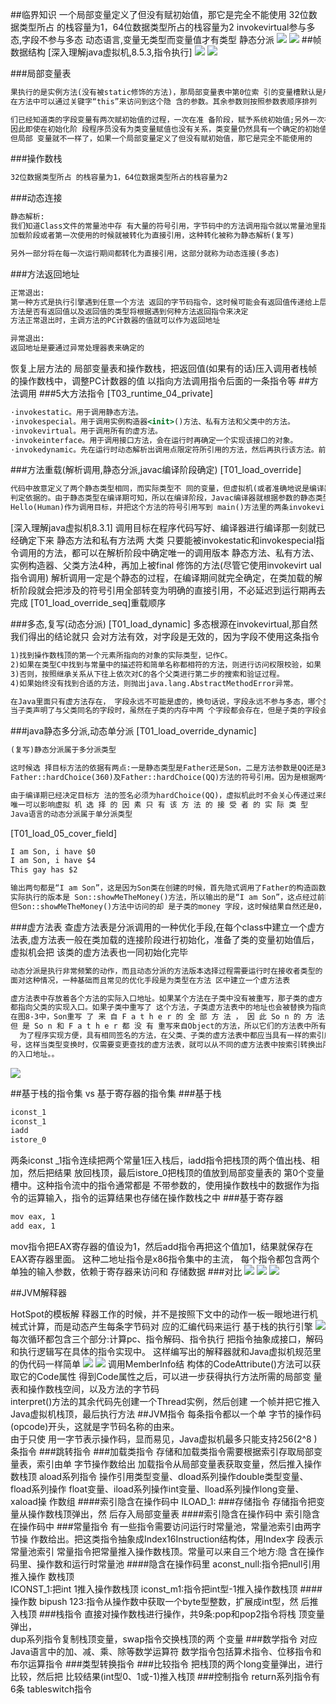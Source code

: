 ##临界知识
一个局部变量定义了但没有赋初始值，那它是完全不能使用
32位数据类型所占 的栈容量为1，64位数据类型所占的栈容量为2
invokevirtual参与多态,字段不参与多态
动态语言,变量无类型而变量值才有类型
静态分派
![](.z_3_运行时_02_操作数栈_局部变量表_基于栈的指令集_方法重载_多态_images/b98dfb82.png)
![](.z_3_运行时_02_操作数栈_局部变量表_基于栈的指令集_方法重载_多态_images/3823bbbb.png)
##帧数据结构
[深入理解java虚拟机,8.5.3,指令执行]
![](.z_3_运行时_02_操作数栈_局部变量表_指令概述_方法调用_images/a5cd1108.png)
![](.z_3_运行时_02_操作数栈_局部变量表_基于栈的指令集_方法重载_多态_images/c2cc5baf.png)

###局部变量表
```asp
果执行的是实例方法(没有被static修饰的方法)，那局部变量表中第0位索 引的变量槽默认是用于传递方法所属对象实例的引用，
在方法中可以通过关键字“this”来访问到这个隐 含的参数。其余参数则按照参数表顺序排列

们已经知道类的字段变量有两次赋初始值的过程，一次在准 备阶段，赋予系统初始值;另外一次在初始化阶段，赋予程序员定义的初始值。
因此即使在初始化阶 段程序员没有为类变量赋值也没有关系，类变量仍然具有一个确定的初始值，不会产生歧义。
但局部 变量就不一样了，如果一个局部变量定义了但没有赋初始值，那它是完全不能使用的
```
###操作数栈
```asp
32位数据类型所占 的栈容量为1，64位数据类型所占的栈容量为2
```
###动态连接
```asp
静态解析:
我们知道Class文件的常量池中存 有大量的符号引用，字节码中的方法调用指令就以常量池里指向方法的符号引用作为参数。这些符号 引用一部分会在类
加载阶段或者第一次使用的时候就被转化为直接引用，这种转化被称为静态解析(复写)

另外一部分将在每一次运行期间都转化为直接引用，这部分就称为动态连接(多态)

```
###方法返回地址
```asp
正常退出:
第一种方式是执行引擎遇到任意一个方法 返回的字节码指令，这时候可能会有返回值传递给上层的方法调用者(调用当前方法的方法称为调用 者或者主调方法)，
方法是否有返回值以及返回值的类型将根据遇到何种方法返回指令来决定
方法正常退出时，主调方法的PC计数器的值就可以作为返回地址
```
```asp
异常退出:
返回地址是要通过异常处理器表来确定的
```
恢复上层方法的 局部变量表和操作数栈，把返回值(如果有的话)压入调用者栈帧的操作数栈中，调整PC计数器的值 以指向方法调用指令后面的一条指令等
##方法调用
###5大方法指令
[T03_runtime_04_private]
```asp
·invokestatic。用于调用静态方法。
·invokespecial。用于调用实例构造器<init>()方法、私有方法和父类中的方法。
·invokevirtual。用于调用所有的虚方法。
·invokeinterface。用于调用接口方法，会在运行时再确定一个实现该接口的对象。
·invokedynamic。先在运行时动态解析出调用点限定符所引用的方法，然后再执行该方法。前面4 条调用指令，分派逻辑都固化在Java虚拟机内部，而invokedy namic指令的分派逻辑是由用户设定的引 导方法来决定的
```
###方法重载(解析调用,静态分派,javac编译阶段确定)
[T01_load_override]

```asp
代码中故意定义了两个静态类型相同，而实际类型不 同的变量，但虚拟机(或者准确地说是编译器)在重载时是通过参数的静态类型而不是实际类型作为 
判定依据的。由于静态类型在编译期可知，所以在编译阶段，Javac编译器就根据参数的静态类型决定 了会使用哪个重载版本，因此选择了say 
Hello(Human)作为调用目标，并把这个方法的符号引用写到 main()方法里的两条invokevirt ual指令的参数中
```
[深入理解java虚拟机8.3.1]
调用目标在程序代码写好、编译器进行编译那一刻就已经确定下来
静态方法和私有方法两 大类
只要能被invokestatic和invokespecial指令调用的方法，都可以在解析阶段中确定唯一的调用版本
静态方法、私有方法、实例构造器、父类方法4种，再加上被final 修饰的方法(尽管它使用invokevirt ual指令调用)
解析调用一定是个静态的过程，在编译期间就完全确定，在类加载的解析阶段就会把涉及的符号引用全部转变为明确的直接引用，不必延迟到运行期再去完成
[T01_load_override_seq]重载顺序

###多态,复写(动态分派)
[T01_load_dynamic]
多态根源在invokevirtual,那自然我们得出的结论就只 会对方法有效，对字段是无效的，因为字段不使用这条指令

```asp
1)找到操作数栈顶的第一个元素所指向的对象的实际类型，记作C。
2)如果在类型C中找到与常量中的描述符和简单名称都相符的方法，则进行访问权限校验，如果 通过则返回这个方法的直接引用，查找过程结束;不通过则返回java.lang.IllegalAccessError异常。
3)否则，按照继承关系从下往上依次对C的各个父类进行第二步的搜索和验证过程。
4)如果始终没有找到合适的方法，则抛出java.lang.AbstractMethodError异常。
```
```asp
在Java里面只有虚方法存在， 字段永远不可能是虚的，换句话说，字段永远不参与多态，哪个类的方法访问某个名字的字段时，该 名字指的就是这个类能看到的那个字段。
当子类声明了与父类同名的字段时，虽然在子类的内存中两 个字段都会存在，但是子类的字段会遮蔽父类的同名字段。
```
###java静态多分派,动态单分派
[T01_load_override_dynamic]

```asp
(复写)静态分派属于多分派类型

这时候选 择目标方法的依据有两点:一是静态类型是Father还是Son，二是方法参数是QQ还是360。这次选择结 果的最终产物是产生了两条invokevirt ual指令，两条指令的参数分别为常量池中指向
Father::hardChoice(360)及Father::hardChoice(QQ)方法的符号引用。因为是根据两个宗量进行选择，所以 Java语言的静态分派属于多分派类型。
```
```asp
由于编译期已经决定目标方 法的签名必须为hardChoice(QQ)，虚拟机此时不会关心传递过来的参数“QQ”到底是“腾讯QQ”还是“奇 瑞QQ”，因为这时候参数的静态类型、实际类型都对方法的选择不会构成任何影响，
唯一可以影响虚拟 机 选 择 的 因 素 只 有 该 方 法 的 接 受 者 的 实 际 类 型
Java语言的动态分派属于单分派类型
```
[T01_load_05_cover_field]
```asp
I am Son, i have $0 
I am Son, i have $4 
This gay has $2

输出两句都是“I am Son”，这是因为Son类在创建的时候，首先隐式调用了Father的构造函数，而 Father构造函数中对showMeTheMoney()的调用是一次虚方法调用，
实际执行的版本是 Son::showMeTheMoney()方法，所以输出的是“I am Son”，这点经过前面的分析相信读者是没有疑问的 了。而这时候虽然父类的money字段已经被初始化成2了，
但Son::showMeTheMoney()方法中访问的却 是子类的money 字段，这时候结果自然还是0，因为它要到子类的构造函数执行时才会被初始化。 main()的最后一句通过静态类型访问到了父类中的money ，输出了2
```

###虚方法表
查虚方法表是分派调用的一种优化手段,在每个class中建立一个虚方法表,虚方法表一般在类加载的连接阶段进行初始化，准备了类的变量初始值后，虚拟机会把
该类的虚方法表也一同初始化完毕
```asp
动态分派是执行非常频繁的动作，而且动态分派的方法版本选择过程需要运行时在接收者类型的 方法元数据中搜索合适的目标方法，因此，Java虚拟机实现基于执行性能的考虑，真正运行时一般不 会如此频繁地去反复搜索类型元数据。
面对这种情况，一种基础而且常见的优化手段是为类型在方法 区中建立一个虚方法表

虚方法表中存放着各个方法的实际入口地址。如果某个方法在子类中没有被重写，那子类的虚方 法表中的地址入口和父类相同方法的地址入口是一致的，
都指向父类的实现入口。如果子类中重写了 这个方法，子类虚方法表中的地址也会被替换为指向子类实现版本的入口地址。
在图8-3中，Son重写 了 来 自 F a t h e r 的 全 部 方 法 ， 因 此 So n 的 方 法 表 没 有 指 向 F a t h e r 类 型 数 据 的 箭 头 。 
但 是 So n 和 F a t h e r 都 没 有 重写来自Object的方法，所以它们的方法表中所有从Object继承来的方法都指向了Object的数据类型。
  为了程序实现方便，具有相同签名的方法，在父类、子类的虚方法表中都应当具有一样的索引序
号，这样当类型变换时，仅需要变更查找的虚方法表，就可以从不同的虚方法表中按索引转换出所需
的入口地址。。


```
![](.z_3_运行时_02_操作数栈_局部变量表_指令概述_方法重载_多态_images/6923676a.png)

##基于栈的指令集 vs 基于寄存器的指令集
###基于栈
```asp
iconst_1 
iconst_1 
iadd 
istore_0
```
两条iconst _1指令连续把两个常量1压入栈后，iadd指令把栈顶的两个值出栈、相加，然后把结果 放回栈顶，最后istore_0把栈顶的值放到局部变量表的
第0个变量槽中。这种指令流中的指令通常都是 不带参数的，使用操作数栈中的数据作为指令的运算输入，指令的运算结果也存储在操作数栈之中
###基于寄存器
```asp
mov eax, 1 
add eax, 1
```
mov指令把EAX寄存器的值设为1，然后add指令再把这个值加1，结果就保存在EAX寄存器里面。 这种二地址指令是x86指令集中的主流，
每个指令都包含两个单独的输入参数，依赖于寄存器来访问和 存储数据
###对比
![](.z_3_运行时_02_操作数栈_局部变量表_指令概述_方法重载_多态_images/81983b26.png)
![](.z_3_运行时_02_操作数栈_局部变量表_指令概述_方法重载_多态_images/2bb129d7.png)
![](.z_3_运行时_02_操作数栈_局部变量表_指令概述_方法重载_多态_images/f9d78045.png)

##JVM解释器

HotSpot的模板解 释器工作的时候，并不是按照下文中的动作一板一眼地进行机械式计算，而是动态产生每条字节码对 应的汇编代码来运行
基于栈的执行引擎
![](.z_04_指令集与解释器_images/5ce53649.png)
每次循环都包含三个部分:计算pc、指令解码、指令执行
把指令抽象成接口，解码和执行逻辑写在具体的指令实现中。 这样编写出的解释器就和Java虚拟机规范里的伪代码一样简单
![](.z_04_指令集与解释器_images/fa729b59.png)
![](.z_04_指令集与解释器_images/2c7ac8e4.png)
调用MemberInfo结 构体的CodeAttribute()方法可以获取它的Code属性
得到Code属性之后，可以进一步获得执行方法所需的局部变 量表和操作数栈空间，以及方法的字节码  
interpret()方法的其余代码先创建一个Thread实例，然后创建 一个帧并把它推入Java虚拟机栈顶，最后执行方法
##JVM指令
每条指令都以一个单 字节的操作码(opcode)开头，这就是字节码名称的由来。  
由于只使 用一字节表示操作码，显而易见，Java虚拟机最多只能支持256(2^8 ) 条指令
###跳转指令
###加载类指令
存储和加载类指令需要根据索引存取局部变量表，索引由单 字节操作数给出
加载指令从局部变量表获取变量，然后推入操作数栈顶
aload系列指令 操作引用类型变量、dload系列操作double类型变量、fload系列操作 float变量、iload系列操作int变量、lload系列操作long变量、xaload操 作数组
####索引隐含在操作码中
ILOAD_1:
###存储指令
存储指令把变量从操作数栈顶弹出，然 后存入局部变量表
####索引隐含在操作码中
索引隐含在操作码中
###常量指令
有一些指令需要访问运行时常量池，常量池索引由两字节操 作数给出。把这类指令抽象成Index16Instruction结构体，用Index字 段表示常量池索引
常量指令把常量推入操作数栈顶。常量可以来自三个地方:隐 含在操作码里、操作数和运行时常量池
####隐含在操作码里
aconst_null:指令把null引用推入操作 数栈顶  
ICONST_1:把int 1推入操作数栈顶
iconst_m1:指令把int型-1推入操作数栈顶
####操作数
bipush 123:指令从操作数中获取一个byte型整数，扩展成int型，然 后推入栈顶
###栈指令
直接对操作数栈进行操作，共9条:pop和pop2指令将栈 顶变量弹出，  
dup系列指令复制栈顶变量，swap指令交换栈顶的两 个变量
###数学指令
对应Java语言中的加、减、乘、除等数学运算符
数学指令包括算术指令、位移指令和布尔运算指令
###类型转换指令
###比较指令
把栈顶的两个long变量弹出，进行比较，然后把 比较结果(int型0、1或-1)推入栈顶
###控制指令
return系列指令有6条
tableswitch指令

